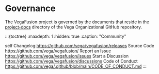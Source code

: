 # Governance
The VegaFusion project is governed by the documents that reside in the [project-docs](https://github.com/vega/.github/tree/main/project-docs) directory of the Vega Organizational GitHub repository.

:::{toctree}
:maxdepth: 1
:hidden: true
:caption: "Community"

self
Changelog <https://github.com/vega/vegafusion/releases>
Source Code <https://github.com/vega/vegafusion/>
Report an Issue <https://github.com/vega/vegafusion/issues>
Start a Discussion <https://github.com/vega/vegafusion/discussions>
Code of Conduct <https://github.com/vega/.github/blob/main/CODE_OF_CONDUCT.md>
:::